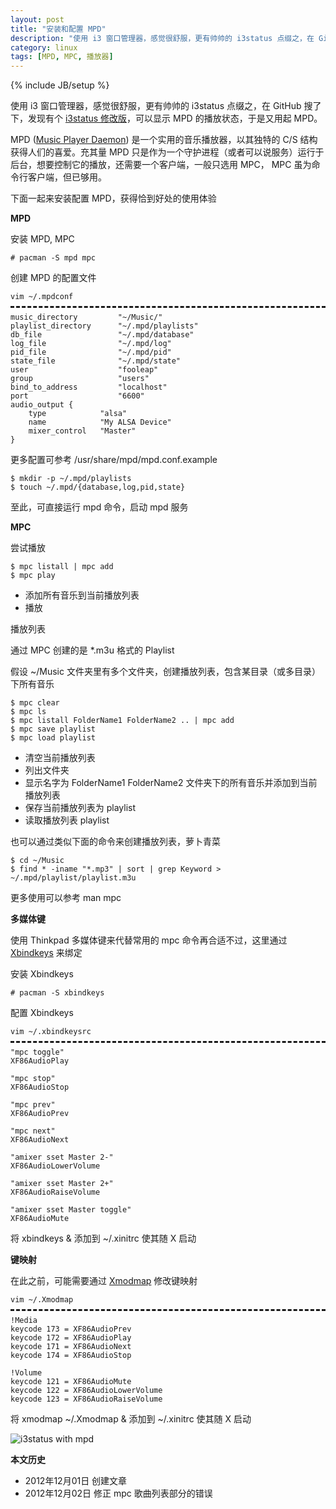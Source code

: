 ```yaml
---
layout: post
title: "安装和配置 MPD"
description: "使用 i3 窗口管理器，感觉很舒服，更有帅帅的 i3status 点缀之，在 GitHub 搜了下，发现有个 i3status 修改版，可以显示 MPD 的播放状态，于是又用起 MPD。"
category: linux
tags: [MPD, MPC, 播放器]
---
```

{% include JB/setup %}

使用 i3 窗口管理器，感觉很舒服，更有帅帅的 i3status 点缀之，在 GitHub 搜了下，发现有个 [i3status 修改版](https://github.com/Gravemind/i3status)，可以显示 MPD 的播放状态，于是又用起 MPD。

MPD ([Music Player Daemon](https://wiki.archlinux.org/index.php/Music_Player_Daemon)) 是一个实用的音乐播放器，以其独特的 C/S 结构获得人们的喜爱。充其量 MPD 只是作为一个守护进程（或者可以说服务）运行于后台，想要控制它的播放，还需要一个客户端，一般只选用 MPC， MPC 虽为命令行客户端，但已够用。

下面一起来安装配置 MPD，获得恰到好处的使用体验

**MPD**

安装 MPD, MPC

    # pacman -S mpd mpc

创建 MPD 的配置文件

<pre style="margin-bottom: 0; border-bottom:none; padding-bottom:8px;"><code>vim ~/.mpdconf</code></pre>
<pre style="margin-top: 0; border-top-style:dashed; padding-top:8px;"><code>music_directory         "~/Music/"
playlist_directory      "~/.mpd/playlists"
db_file                 "~/.mpd/database"
log_file                "~/.mpd/log"
pid_file                "~/.mpd/pid"
state_file              "~/.mpd/state"
user                    "fooleap"
group                   "users"
bind_to_address         "localhost"
port                    "6600"
audio_output {
	type            "alsa"
	name            "My ALSA Device"
	mixer_control   "Master"
}</code></pre>

更多配置可参考 /usr/share/mpd/mpd.conf.example

    $ mkdir -p ~/.mpd/playlists
    $ touch ~/.mpd/{database,log,pid,state}

至此，可直接运行 mpd 命令，启动 mpd 服务

**MPC**

尝试播放

    $ mpc listall | mpc add
    $ mpc play

<ul>
<li>添加所有音乐到当前播放列表</li>
<li>播放</li>
</ul>

播放列表

通过 MPC 创建的是 \*.m3u 格式的 Playlist

假设 ~/Music 文件夹里有多个文件夹，创建播放列表，包含某目录（或多目录）下所有音乐

    $ mpc clear
    $ mpc ls
    $ mpc listall FolderName1 FolderName2 .. | mpc add
    $ mpc save playlist
    $ mpc load playlist

<ul>
<li>清空当前播放列表</li>
<li>列出文件夹</li>
<li>显示名字为 FolderName1 FolderName2 文件夹下的所有音乐并添加到当前播放列表</li>
<li>保存当前播放列表为 playlist</li>
<li>读取播放列表 playlist</li>
</ul>

也可以通过类似下面的命令来创建播放列表，萝卜青菜

    $ cd ~/Music
    $ find * -iname "*.mp3" | sort | grep Keyword > ~/.mpd/playlist/playlist.m3u

更多使用可以参考 man mpc

**多媒体键**

使用 Thinkpad 多媒体键来代替常用的 mpc 命令再合适不过，这里通过 [Xbindkeys](https://wiki.archlinux.org/index.php/Xbindkeys) 来绑定

安装 Xbindkeys

    # pacman -S xbindkeys

配置 Xbindkeys

<pre style="margin-bottom: 0; border-bottom:none; padding-bottom:8px;"><code>vim ~/.xbindkeysrc</code></pre>
<pre style="margin-top: 0; border-top-style:dashed; padding-top:8px;"><code>"mpc toggle"
XF86AudioPlay

"mpc stop"
XF86AudioStop

"mpc prev"
XF86AudioPrev

"mpc next"
XF86AudioNext

"amixer sset Master 2-"
XF86AudioLowerVolume

"amixer sset Master 2+"
XF86AudioRaiseVolume

"amixer sset Master toggle"
XF86AudioMute</code></pre>

将 xbindkeys & 添加到 ~/.xinitrc 使其随 X 启动

**键映射**

在此之前，可能需要通过 [Xmodmap](https://wiki.archlinux.org/index.php/Xmodmap) 修改键映射

<pre style="margin-bottom: 0; border-bottom:none; padding-bottom:8px;"><code>vim ~/.Xmodmap</code></pre>
<pre style="margin-top: 0; border-top-style:dashed; padding-top:8px;"><code>!Media
keycode 173 = XF86AudioPrev
keycode 172 = XF86AudioPlay
keycode 171 = XF86AudioNext
keycode 174 = XF86AudioStop

!Volume
keycode 121 = XF86AudioMute
keycode 122 = XF86AudioLowerVolume
keycode 123 = XF86AudioRaiseVolume</code></pre>

将 xmodmap ~/.Xmodmap & 添加到 ~/.xinitrc 使其随 X 启动

![i3status with mpd](http://pic.yupoo.com/fooleap_v/CsoTzarg/pbFZZ.png)

**本文历史**

* 2012年12月01日 创建文章
* 2012年12月02日 修正 mpc 歌曲列表部分的错误
